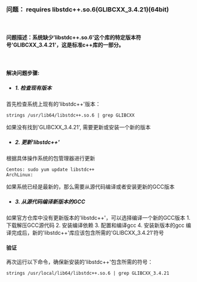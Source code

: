 ### 问题： requires libstdc++.so.6(GLIBCXX_3.4.21)(64bit)
<br>

#### 问题描述：系统缺少'libstdc++.so.6'这个库的特定版本符号'GLIBCXX_3.4.21'，这是标准c++库的一部分。
<br>

#### 解决问题步骤:

- ##### 1. 检查现有版本
首先检查系统上现有的'libstdc++'版本：
```
strings /usr/lib64/libstdc++.so.6 | grep GLIBCXX
```
如果没有找到'GLIBCXX_3.4.21', 需要更新或安装一个新的版本
- ##### 2. 更新'libstdc++'
根据具体操作系统的包管理器进行更新
```
Centos: sudo yum update libstdc++
ArchLinux: 
```
如果系统已经是最新的，那么需要从源代码编译或者安装更新的GCC版本
- ##### 3. 从源代码编译新版本的GCC
如果官方仓库中没有更新版本的'libstdc++'，可以选择编译一个新的GCC版本
    1. 下载解压GCC源代码
    2. 安装编译依赖
    3. 配置和编译gcc
    4. 安装新版本的gcc
编译完成后，新的'libstdc++'库应该包含所需的'GLIBCXX_3.4.21'符号
<br>

#### 验证
再次运行以下命令，确保新安装的'libstdc++'包含所需的符号：
```
strings /usr/local/lib64/libstdc++.so.6 | grep GLIBCXX_3.4.21
``` 
